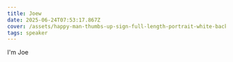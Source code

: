 ```yaml
---
title: Joew
date: 2025-06-24T07:53:17.867Z
cover: /assets/happy-man-thumbs-up-sign-full-length-portrait-white-background-showing-31416426-1-.webp
tags: speaker
---
```

I﻿'m Joe